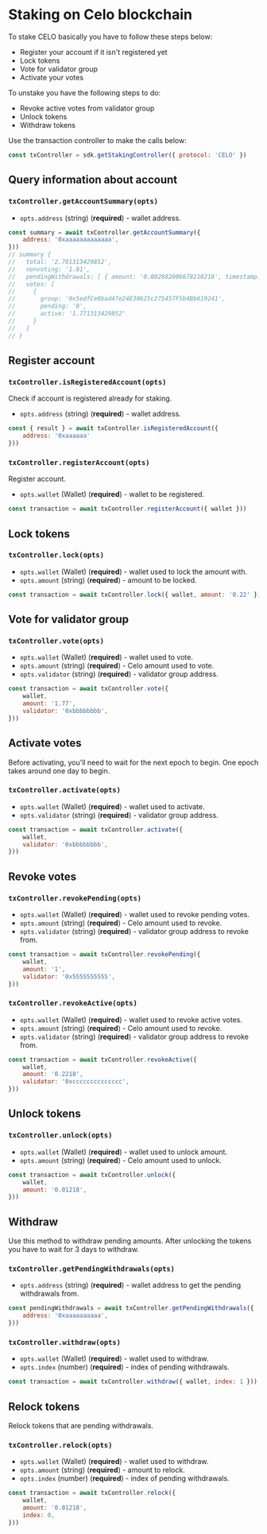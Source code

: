# Staking on Celo blockchain

To stake CELO basically you have to follow these steps below:

- Register your account if it isn't registered yet
- Lock tokens
- Vote for validator group
- Activate your votes

To unstake you have the following steps to do:

- Revoke active votes from validator group
- Unlock tokens
- Withdraw tokens

Use the transaction controller to make the calls below:
```js
const txController = sdk.getStakingController({ protocol: 'CELO' })
```


## Query information about account

### `txController.getAccountSummary(opts)`

* `opts.address` (string) (__required__) - wallet address.

```js
const summary = await txController.getAccountSummary({
	address: '0xaaaaaaaaaaaaa',
}))
// summary {
//   total: '2.781313429852',
//   nonvoting: '1.01',
//   pendingWithdrawals: [ { amount: '0.002882006678210218', timestamp: '1625704512' } ],
//   votes: [
//     {
//       group: '0x5edfCe0bad47e24E30625c275457F5b4Bb619241',
//       pending: '0',
//       active: '1.771313429852'
//     }
//   ]
// }
```

## Register account

### `txController.isRegisteredAccount(opts)`

Check if account is registered already for staking.

* `opts.address` (string) (__required__) - wallet address.
```js
const { result } = await txController.isRegisteredAccount({
	address: '0xaaaaaa'
}))
```

### `txController.registerAccount(opts)`

Register account.

* `opts.wallet` (Wallet) (__required__) - wallet to be registered.

```js
const transaction = await txController.registerAccount({ wallet }))
```

## Lock tokens

### `txController.lock(opts)`

* `opts.wallet` (Wallet) (__required__) - wallet used to lock the amount with.
* `opts.amount` (string) (__required__) - amount to be locked.

```js
const transaction = await txController.lock({ wallet, amount: '0.22' }))
```

## Vote for validator group
### `txController.vote(opts)`

* `opts.wallet` (Wallet) (__required__) - wallet used to vote.
* `opts.amount` (string) (__required__) - Celo amount used to vote.
* `opts.validator` (string) (__required__) - validator group address.

```js
const transaction = await txController.vote({
	wallet,
	amount: '1.77',
	validator: '0xbbbbbbbb',
}))
```

## Activate votes

Before activating, you'll need to wait for the next epoch to begin. One epoch takes around one day to begin.

### `txController.activate(opts)`
* `opts.wallet` (Wallet) (__required__) - wallet used to activate.
* `opts.validator` (string) (__required__) - validator group address.

```js
const transaction = await txController.activate({
	wallet,
	validator: '0xbbbbbbbb',
}))
```

## Revoke votes
### `txController.revokePending(opts)`

* `opts.wallet` (Wallet) (__required__) - wallet used to revoke pending votes.
* `opts.amount` (string) (__required__) - Celo amount used to revoke.
* `opts.validator` (string) (__required__) - validator group address to revoke from.
```js
const transaction = await txController.revokePending({
	wallet,
	amount: '1',
	validator: '0x5555555555',
}))
```
### `txController.revokeActive(opts)`

* `opts.wallet` (Wallet) (__required__) - wallet used to revoke active votes.
* `opts.amount` (string) (__required__) - Celo amount used to revoke.
* `opts.validator` (string) (__required__) - validator group address to revoke from.
```js
const transaction = await txController.revokeActive({
	wallet,
	amount: '0.2218',
	validator: '0xcccccccccccccc',
}))
```

## Unlock tokens
### `txController.unlock(opts)`

* `opts.wallet` (Wallet) (__required__) - wallet used to unlock amount.
* `opts.amount` (string) (__required__) - Celo amount used to unlock.
```js
const transaction = await txController.unlock({
	wallet,
	amount: '0.01218',
}))
```

## Withdraw

Use this method to withdraw pending amounts. After unlocking the tokens you have to wait for 3 days to withdraw.

### `txController.getPendingWithdrawals(opts)`

* `opts.address` (string) (__required__) - wallet address to get the pending withdrawals from.

```js
const pendingWithdrawals = await txController.getPendingWithdrawals({
	address: '0xaaaaaaaaaa',
}))
```

### `txController.withdraw(opts)`

* `opts.wallet` (Wallet) (__required__) - wallet used to withdraw.
* `opts.index` (number) (__required__) - index of pending withdrawals.
```js
const transaction = await txController.withdraw({ wallet, index: 1 }))
```

## Relock tokens

Relock tokens that are pending withdrawals.
### `txController.relock(opts)`

* `opts.wallet` (Wallet) (__required__) - wallet used to withdraw.
* `opts.amount` (string) (__required__) - amount to relock.
* `opts.index` (number) (__required__) - index of pending withdrawals.

```js
const transaction = await txController.relock({
	wallet,
	amount: '0.01218',
	index: 0,
}))
```
